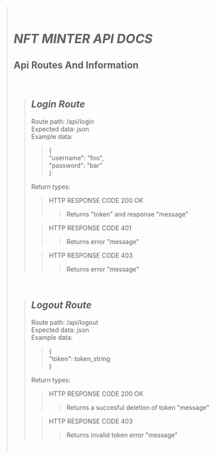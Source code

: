 ><br>
>
># *NFT MINTER API DOCS*
>
>## Api Routes And Information
><br>
>
>>## *Login Route*
>> Route path: /api/login<br>
>>Expected data: json<br>
>>Example data:
>>>{<br>
>>>  "username": "foo",<br>
>>>  "password": "bar"<br>
>>>}<br>
>>>
>>Return types:<br>
>>>HTTP RESPONSE CODE 200 OK<br>
>>>>Returns "token" and response "message"<br>
>>
>>>HTTP RESPONSE CODE 401<br>
>>>>Returns error "message"
>>
>>>HTTP RESPONSE CODE 403<br>
>>>>Returns error "message"<br>
>>>
><br>
>
>>## *Logout Route*
>> Route path: /api/logout<br>
>>Expected data: json<br>
>>Example data:
>>>{<br>
>>>"token": token_string<br>
>>>}<br>
>>>
>>Return types:<br>
>>> HTTP RESPONSE CODE 200 OK<br>
>>>>Returns a succesful deletion of token "message"<br>
>>
>>>HTTP RESPONSE CODE 403<br>
>>>>Returns invalid token error "message"
>>>
><br>
